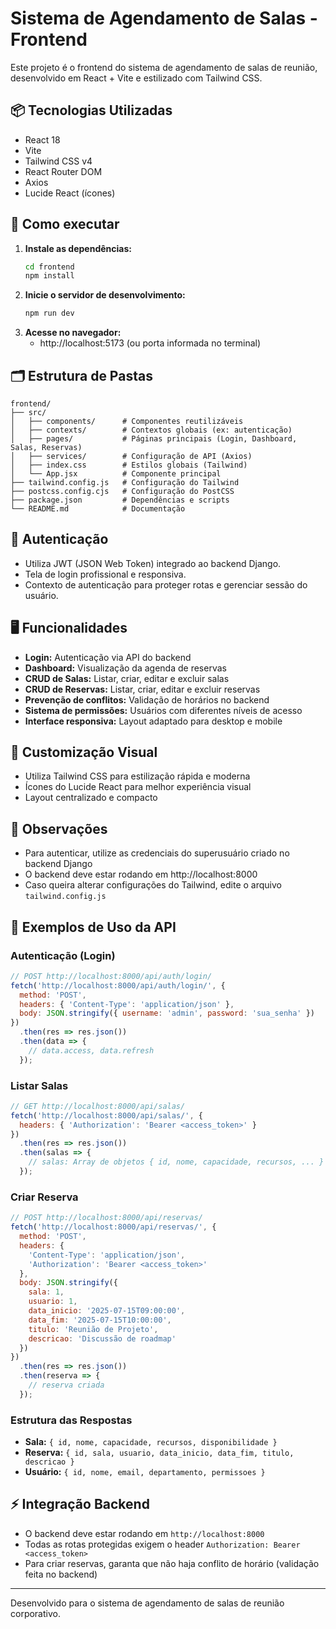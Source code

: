 # Sistema de Agendamento de Salas - Frontend

Este projeto é o frontend do sistema de agendamento de salas de reunião, desenvolvido em React + Vite e estilizado com Tailwind CSS.

## 📦 Tecnologias Utilizadas
- React 18
- Vite
- Tailwind CSS v4
- React Router DOM
- Axios
- Lucide React (ícones)

## 🚀 Como executar

1. **Instale as dependências:**
   ```bash
   cd frontend
   npm install
   ```
2. **Inicie o servidor de desenvolvimento:**
   ```bash
   npm run dev
   ```
3. **Acesse no navegador:**
   - http://localhost:5173 (ou porta informada no terminal)

## 🗂️ Estrutura de Pastas
```
frontend/
├── src/
│   ├── components/      # Componentes reutilizáveis
│   ├── contexts/        # Contextos globais (ex: autenticação)
│   ├── pages/           # Páginas principais (Login, Dashboard, Salas, Reservas)
│   ├── services/        # Configuração de API (Axios)
│   ├── index.css        # Estilos globais (Tailwind)
│   └── App.jsx          # Componente principal
├── tailwind.config.js   # Configuração do Tailwind
├── postcss.config.cjs   # Configuração do PostCSS
├── package.json         # Dependências e scripts
└── README.md            # Documentação
```

## 🔑 Autenticação
- Utiliza JWT (JSON Web Token) integrado ao backend Django.
- Tela de login profissional e responsiva.
- Contexto de autenticação para proteger rotas e gerenciar sessão do usuário.

## 🖥️ Funcionalidades
- **Login:** Autenticação via API do backend
- **Dashboard:** Visualização da agenda de reservas
- **CRUD de Salas:** Listar, criar, editar e excluir salas
- **CRUD de Reservas:** Listar, criar, editar e excluir reservas
- **Prevenção de conflitos:** Validação de horários no backend
- **Sistema de permissões:** Usuários com diferentes níveis de acesso
- **Interface responsiva:** Layout adaptado para desktop e mobile

## 🎨 Customização Visual
- Utiliza Tailwind CSS para estilização rápida e moderna
- Ícones do Lucide React para melhor experiência visual
- Layout centralizado e compacto

## 📝 Observações
- Para autenticar, utilize as credenciais do superusuário criado no backend Django
- O backend deve estar rodando em http://localhost:8000
- Caso queira alterar configurações do Tailwind, edite o arquivo `tailwind.config.js`

## 🔗 Exemplos de Uso da API

### Autenticação (Login)
```js
// POST http://localhost:8000/api/auth/login/
fetch('http://localhost:8000/api/auth/login/', {
  method: 'POST',
  headers: { 'Content-Type': 'application/json' },
  body: JSON.stringify({ username: 'admin', password: 'sua_senha' })
})
  .then(res => res.json())
  .then(data => {
    // data.access, data.refresh
  });
```

### Listar Salas
```js
// GET http://localhost:8000/api/salas/
fetch('http://localhost:8000/api/salas/', {
  headers: { 'Authorization': 'Bearer <access_token>' }
})
  .then(res => res.json())
  .then(salas => {
    // salas: Array de objetos { id, nome, capacidade, recursos, ... }
  });
```

### Criar Reserva
```js
// POST http://localhost:8000/api/reservas/
fetch('http://localhost:8000/api/reservas/', {
  method: 'POST',
  headers: {
    'Content-Type': 'application/json',
    'Authorization': 'Bearer <access_token>'
  },
  body: JSON.stringify({
    sala: 1,
    usuario: 1,
    data_inicio: '2025-07-15T09:00:00',
    data_fim: '2025-07-15T10:00:00',
    titulo: 'Reunião de Projeto',
    descricao: 'Discussão de roadmap'
  })
})
  .then(res => res.json())
  .then(reserva => {
    // reserva criada
  });
```

### Estrutura das Respostas
- **Sala:** `{ id, nome, capacidade, recursos, disponibilidade }`
- **Reserva:** `{ id, sala, usuario, data_inicio, data_fim, titulo, descricao }`
- **Usuário:** `{ id, nome, email, departamento, permissoes }`

## ⚡ Integração Backend
- O backend deve estar rodando em `http://localhost:8000`
- Todas as rotas protegidas exigem o header `Authorization: Bearer <access_token>`
- Para criar reservas, garanta que não haja conflito de horário (validação feita no backend)

---

Desenvolvido para o sistema de agendamento de salas de reunião corporativo.
